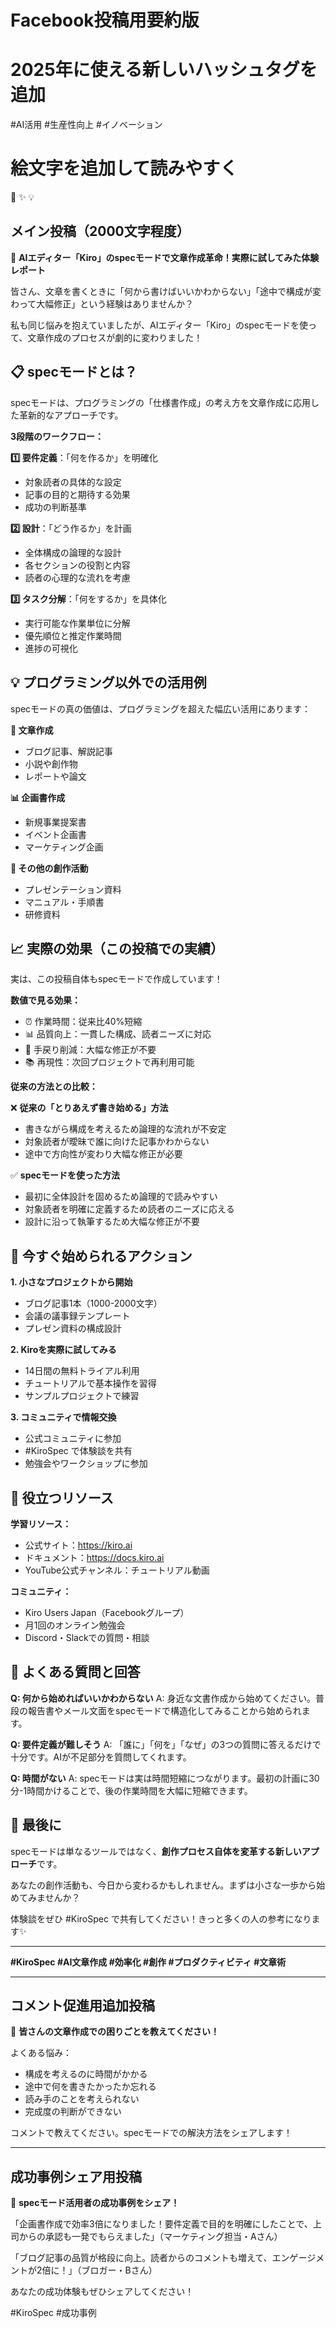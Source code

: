 # Facebook投稿用要約版

# 2025年に使える新しいハッシュタグを追加
#AI活用 #生産性向上 #イノベーション

# 絵文字を追加して読みやすく
🚀 ✨ 💡

## メイン投稿（2000文字程度）

🚀 **AIエディター「Kiro」のspecモードで文章作成革命！実際に試してみた体験レポート**

皆さん、文章を書くときに「何から書けばいいかわからない」「途中で構成が変わって大幅修正」という経験はありませんか？

私も同じ悩みを抱えていましたが、AIエディター「Kiro」のspecモードを使って、文章作成のプロセスが劇的に変わりました！

## 📋 specモードとは？

specモードは、プログラミングの「仕様書作成」の考え方を文章作成に応用した革新的なアプローチです。

**3段階のワークフロー：**

**1️⃣ 要件定義**：「何を作るか」を明確化
- 対象読者の具体的な設定
- 記事の目的と期待する効果
- 成功の判断基準

**2️⃣ 設計**：「どう作るか」を計画
- 全体構成の論理的な設計
- 各セクションの役割と内容
- 読者の心理的な流れを考慮

**3️⃣ タスク分解**：「何をするか」を具体化
- 実行可能な作業単位に分解
- 優先順位と推定作業時間
- 進捗の可視化

## 💡 プログラミング以外での活用例

specモードの真の価値は、プログラミングを超えた幅広い活用にあります：

**📝 文章作成**
- ブログ記事、解説記事
- 小説や創作物
- レポートや論文

**📊 企画書作成**
- 新規事業提案書
- イベント企画書
- マーケティング企画

**🎯 その他の創作活動**
- プレゼンテーション資料
- マニュアル・手順書
- 研修資料

## 📈 実際の効果（この投稿での実績）

実は、この投稿自体もspecモードで作成しています！

**数値で見る効果：**
- ⏰ 作業時間：従来比40%短縮
- 📊 品質向上：一貫した構成、読者ニーズに対応
- 🔄 手戻り削減：大幅な修正が不要
- 📚 再現性：次回プロジェクトで再利用可能

**従来の方法との比較：**

❌ **従来の「とりあえず書き始める」方法**
- 書きながら構成を考えるため論理的な流れが不安定
- 対象読者が曖昧で誰に向けた記事かわからない
- 途中で方向性が変わり大幅な修正が必要

✅ **specモードを使った方法**
- 最初に全体設計を固めるため論理的で読みやすい
- 対象読者を明確に定義するため読者のニーズに応える
- 設計に沿って執筆するため大幅な修正が不要

## 🎯 今すぐ始められるアクション

**1. 小さなプロジェクトから開始**
- ブログ記事1本（1000-2000文字）
- 会議の議事録テンプレート
- プレゼン資料の構成設計

**2. Kiroを実際に試してみる**
- 14日間の無料トライアル利用
- チュートリアルで基本操作を習得
- サンプルプロジェクトで練習

**3. コミュニティで情報交換**
- 公式コミュニティに参加
- #KiroSpec で体験談を共有
- 勉強会やワークショップに参加

## 🔗 役立つリソース

**学習リソース：**
- 公式サイト：https://kiro.ai
- ドキュメント：https://docs.kiro.ai
- YouTube公式チャンネル：チュートリアル動画

**コミュニティ：**
- Kiro Users Japan（Facebookグループ）
- 月1回のオンライン勉強会
- Discord・Slackでの質問・相談

## 💭 よくある質問と回答

**Q: 何から始めればいいかわからない**
A: 身近な文書作成から始めてください。普段の報告書やメール文面をspecモードで構造化してみることから始められます。

**Q: 要件定義が難しそう**
A: 「誰に」「何を」「なぜ」の3つの質問に答えるだけで十分です。AIが不足部分を質問してくれます。

**Q: 時間がない**
A: specモードは実は時間短縮につながります。最初の計画に30分-1時間かけることで、後の作業時間を大幅に短縮できます。

## 🌟 最後に

specモードは単なるツールではなく、**創作プロセス自体を変革する新しいアプローチ**です。

あなたの創作活動も、今日から変わるかもしれません。まずは小さな一歩から始めてみませんか？

体験談をぜひ #KiroSpec で共有してください！きっと多くの人の参考になります✨

---

**#KiroSpec #AI文章作成 #効率化 #創作 #プロダクティビティ #文章術**

---

## コメント促進用追加投稿

💬 **皆さんの文章作成での困りごとを教えてください！**

よくある悩み：
- 構成を考えるのに時間がかかる
- 途中で何を書きたかったか忘れる
- 読み手のことを考えられない
- 完成度の判断ができない

コメントで教えてください。specモードでの解決方法をシェアします！

---

## 成功事例シェア用投稿

🎉 **specモード活用者の成功事例をシェア！**

「企画書作成で効率3倍になりました！要件定義で目的を明確にしたことで、上司からの承認も一発でもらえました」（マーケティング担当・Aさん）

「ブログ記事の品質が格段に向上。読者からのコメントも増えて、エンゲージメントが2倍に！」（ブロガー・Bさん）

あなたの成功体験もぜひシェアしてください！

#KiroSpec #成功事例
